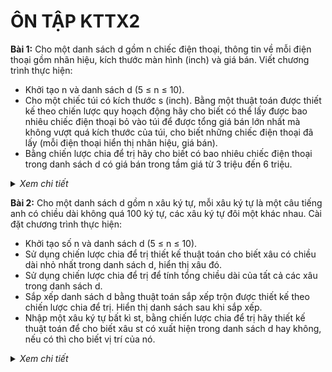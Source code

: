 # ÔN TẬP KTTX2

**Bài 1:** Cho một danh sách d gồm n chiếc điện thoại, thông tin về mỗi điện thoại gồm nhãn hiệu, kích thước màn hình (inch) và giá bán. Viết chương trình thực hiện:
- Khởi tạo n và danh sách d (5 ≤ n ≤ 10).
- Cho một chiếc túi có kích thước s (inch). Bằng một thuật toán được thiết kế theo chiến lược quy hoạch động hãy cho biết có thể lấy được bao nhiêu chiếc điện thoại bỏ vào túi để được tổng giá bán lớn nhất mà không vượt quá kích thước của túi, cho biết những chiếc điện thoại đã lấy (mỗi điện thoại hiển thị nhãn hiệu, giá bán).
- Bằng chiến lược chia để trị hãy cho biết có bao nhiêu chiếc điện thoại trong danh sách d có giá bán trong tầm giá từ 3 triệu đến 6 triệu.

<details>
  <summary><i>Xem chi tiết</i></summary>
  <br>
  
  **Code:**

  ```c++
  #include<bits/stdc++.h>
  using namespace std;

  class DienThoai {
    public:
      string nhanHieu;
      int kichThuoc;
      int giaBan;

      DienThoai(){
      }

      DienThoai(string a, int b, int c) {
        this->nhanHieu = a;
        this->kichThuoc = b;
        this->giaBan = c;
      }

      void hienThi() {
        cout << setw(20) << this->nhanHieu
          << setw(20) << this->kichThuoc 
          << setw(20) << this->giaBan << endl;
      }
  };

  void tieuDe() {
    cout << setw(20) << "NHAN HIEU"
      << setw(20) << "kICH THUOC"
      << setw(20) << "GIA BAN" << endl;
  }

  void hienThiDS(DienThoai *ds, int n) {
    for(int i = 0; i < n; i++) {
      ds[i].hienThi();
    }
    cout << endl;
  }

  int n;
  DienThoai *ds;

  void khoiTaoDS() {
    n = 6;
    ds = new DienThoai[n]; 

    ds[0] = DienThoai("Samsung", 6, 22000000);
    ds[1] = DienThoai("Xiaomi", 5, 5000000);
    ds[2] = DienThoai("Oppo", 7, 8000000);
    ds[3] = DienThoai("Apple", 4, 10000000);
    ds[4] = DienThoai("Huawei", 6, 4000000);
    ds[5] = DienThoai("LG", 5, 7500000);
  }

  int kq[100][100];

  int layDienThoai(int n, int s) {
    for(int i = 1; i <= n; i++) {
      for(int j = 1; j <= s; j++) {
        if(ds[i-1].kichThuoc <= j) {
          int a = kq[i-1][j - ds[i-1].kichThuoc] + ds[i-1].giaBan;
          int b = kq[i-1][j];	

          kq[i][j] = a > b ? a : b;
        }
        else {
          kq[i][j] = kq[i-1][j];	
        }
      }
    }

    return kq[n][s];
  }

  DienThoai *dsDaLay;

  int truyVetDienThoai(int n, int s) {
    int i = n, j = s;
    dsDaLay = new DienThoai[n];
    int dem = 0;

    while(i != 0) {
      if(kq[i][j] != kq[i-1][j]) {
        dsDaLay[dem++] = ds[i-1];
        j -= ds[i-1].kichThuoc;
      }
      i--;
    }

    return dem;

  }

  int demDT(int l, int r) {
    if(l == r) {
      int gia = ds[l].giaBan;
      if(gia >= 3000000 && gia <= 6000000) {
        return 1;
      }
      else {
        return 0;
      }
    }
    else {
      int mid = (l + r) / 2;

      return demDT(l, mid) + demDT(mid+1, r);
    }
  }

  int main() {
    khoiTaoDS();
    cout << "Danh sach:\n";
    tieuDe();
    hienThiDS(ds, n);

    int s = 10;
    cout << "Tui co kich thuoc " << s << " inches\n";
    int tongGia = layDienThoai(n, s);
    int sl = truyVetDienThoai(n, s);
    if(sl > 0) {
      cout << "Ta lay duoc " << sl 
        << " dien thoai de tong gia ban lon nhat la " 
        << tongGia << endl;
      cout << "Danh sach da lay gom: \n";
      tieuDe();
      hienThiDS(dsDaLay, sl);
    }
    else {
      cout << "Khong lay duoc chiec nao" << endl;
    }

    cout << "So luong dt co gia tu 3 -> 6 trieu trong danh sach la: " << demDT(0, n-1) << endl;
    return 0;
  }  
  ```

  **Kết quả chạy:**
  
  <image width="500px" src="https://user-images.githubusercontent.com/65481655/208025890-ae076aba-2bc9-4898-ba6a-e7d18e7143e6.png">

</details>
  
 **Bài 2:** Cho một danh sách d gồm n xâu ký tự, mỗi xâu ký tự là một câu tiếng anh có chiều dài không quá 100 ký tự, các xâu ký tự đôi một khác nhau. Cài đặt chương trình thực hiện:
- Khởi tạo số n và danh sách d (5 ≤ n ≤ 10).
- Sử dụng chiến lược chia để trị thiết kế thuật toán cho biết xâu có chiều dài nhỏ nhất trong danh sách d, hiển thị xâu đó.
- Sử dụng chiến lược chia để trị để tính tổng chiều dài của tất cả các xâu trong danh sách d.
- Sắp xếp danh sách d bằng thuật toán sắp xếp trộn được thiết kế theo chiến lược chia để trị. Hiển thị danh sách sau khi sắp xếp.
- Nhập một xâu ký tự bất kì st, bằng chiến lược chia để trị hãy thiết kế thuật toán để cho biết xâu st có xuất hiện trong danh sách d hay không, nếu có thì cho biết vị trí của nó.  
  
<details>
  <summary><i>Xem chi tiết</i></summary>
  <br>
  
  **Code:**

  ```c++
  #include<bits/stdc++.h>
  using namespace std;

  int n;
  string *ds;

  void khoiTaoDS() {
    n = 6;
    ds = new string[n] {
    "I have a good day",
    "I will say no",
    "Hello bro",
    "I can fly",
    "I have a crush on you",
    "A cat is smaller than a dog",
    };
  }

  void hienThiDS(string *ds, int n) {
    for(int i = 0; i < n; i++) {
      cout << " " << ds[i] << endl; 
    }
  }

  void timXauNganNhat(int l, int r, int &viTri) {
    if(l == r) {
      viTri = l;
    }
    else {
      int mid = (l + r) / 2;
      int v1 = l, v2 = mid+1;
      timXauNganNhat(l, mid, v1);
      timXauNganNhat(mid+1, r, v2);

      if(ds[v1].size() > ds[v2].size()) {
        viTri = v2;
      }
      else {
        viTri = v1;
      }
    }
  }

  int tongChieuDaiXau(int l, int r) {
    if(l == r) {
      return ds[l].size();
    }
    else {
      int mid = (l + r) / 2;
      return tongChieuDaiXau(l, mid) + tongChieuDaiXau(mid+1, r);
    }
  }

  void tron(int l, int mid, int r) {
    int n1 = mid - l + 1,
      n2 = r - mid;

    string *a1 = new string[n1],
      *a2 = new string[n2];

    for(int i = 0; i < n1; i++) 
      a1[i] = ds[l+i];
    for(int i = 0; i < n2; i++) 
      a2[i] = ds[mid+i+1];

    int i = 0, j = 0, k = l;
    while(i < n1 && j < n2)
      ds[k++] = a1[i].compare(a2[j]) <= 0 ? a1[i++] : a2[j++];
    while(i < n1)
      ds[k++] = a1[i++];
    while(j < n2)
      ds[k++] = a2[j++];	
  }

  void sapXepTronTang(int l, int r) {
    if(l < r) {
      int mid = (l + r) / 2;
      sapXepTronTang(l, mid);
      sapXepTronTang(mid+1, r);
      tron(l, mid, r);
    }
  }

  int timXau(int l, int r, string st) {
    if(l > r)
      return -1;

    int mid = (l + r) / 2;

    int x = st.compare(ds[mid]);

    if(x == 0) 
      return mid;
    else if(x < 0) 
      return timXau(l, mid-1, st);
    else 
      return timXau(mid+1, r, st);
  }

  int main() {
    khoiTaoDS();

    cout << "Danh sach:\n";
    hienThiDS(ds, n);

    // vi tri xau ngan nhat
    int viTri = 0;
    timXauNganNhat(0, n-1, viTri);
    cout << "\nXau ngan nhat la: " << ds[viTri] << endl;

    cout << "Tong chieu dai cac xau trong ds: " << tongChieuDaiXau(0, n-1) << endl;

    sapXepTronTang(0, n-1);
    cout << "\nDanh sach sau khi sap xep tron tang dan:\n";
    hienThiDS(ds, n);

    string st = "Hello bro";
    cout << "\nCho xau: " << st << endl;
    int v = timXau(0, n-1, st);
    if(v == -1) {
      cout << "Khong tim thay xau trong ds" << endl;
    }
    else {
      cout << "Tim thay xau o vi tri thu " << v+1 << endl;
    }

    return 0;
  }
  ```

  **Kết quả chạy:**

  <image width="500px" src="https://user-images.githubusercontent.com/65481655/208052470-83f1b518-e395-4cd6-9ead-4fcc26b09190.png">

</details>
